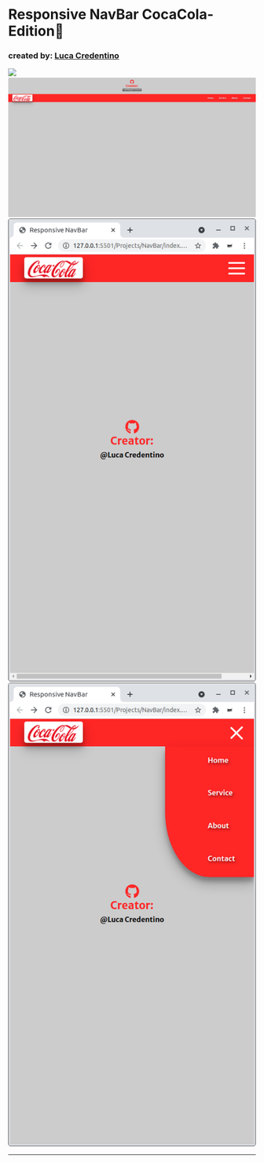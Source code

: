 <h1>Responsive NavBar CocaCola-Edition🥤</h1>
<h3>created by: <a href="https://github.com/Luca-Credentino">Luca Credentino</a></h1> </h3>
<img src="https://pbs.twimg.com/media/E7LVZZtWYAclLUP?format=jpg&name=large">
<img src="./images/responsiveNavBar1.png">
<img src="./images/responsiveNavBar2.png">
<img src="./images/responsiveNavBar3.png">
<hr>
